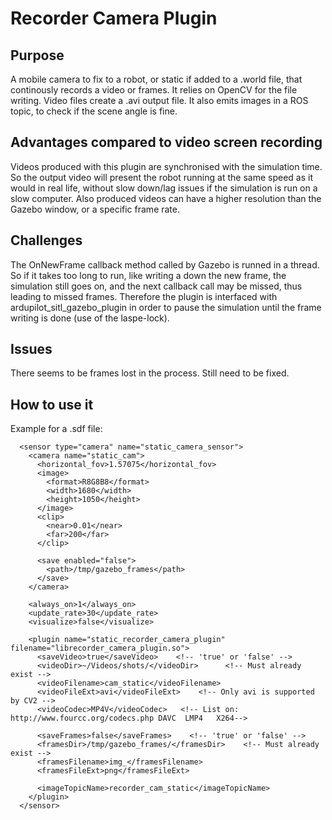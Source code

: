 Recorder Camera Plugin
======================

Purpose
-------
A mobile camera to fix to a robot, or static if added to a .world file,
that continously records a video or frames. It relies on OpenCV for the
file writing. Video files create a .avi output file.
It also emits images in a ROS topic, to check if the scene angle is fine.


Advantages compared to video screen recording
---------------------------------------------
Videos produced with this plugin are synchronised with the simulation time.
So the output video will present the robot running at the same speed as it
would in real life, without slow down/lag issues if the simulation is run on
a slow computer.
Also produced videos can have a higher resolution than the Gazebo window,
or a specific frame rate.


Challenges
----------
The OnNewFrame callback method called by Gazebo is runned in a thread.
So if it takes too long to run, like writing a down the new frame,
the simulation still goes on, and the next callback call may be missed,
thus leading to missed frames.
Therefore the plugin is interfaced with ardupilot_sitl_gazebo_plugin
in order to pause the simulation until the frame writing is done
(use of the laspe-lock).


Issues
------
There seems to be frames lost in the process. Still need to be fixed.


How to use it
-------------
Example for a .sdf file:

      <sensor type="camera" name="static_camera_sensor">
        <camera name="static_cam">
          <horizontal_fov>1.57075</horizontal_fov>
          <image>
            <format>R8G8B8</format>
            <width>1680</width>
            <height>1050</height>
          </image>
          <clip>
            <near>0.01</near>
            <far>200</far>
          </clip>

          <save enabled="false">
            <path>/tmp/gazebo_frames</path>
          </save>
        </camera>

        <always_on>1</always_on>
        <update_rate>30</update_rate>
        <visualize>false</visualize>

        <plugin name="static_recorder_camera_plugin" filename="librecorder_camera_plugin.so">
          <saveVideo>true</saveVideo>    <!-- 'true' or 'false' -->
          <videoDir>~/Videos/shots/</videoDir>      <!-- Must already exist -->
          <videoFilename>cam_static</videoFilename>
          <videoFileExt>avi</videoFileExt>    <!-- Only avi is supported by CV2 -->
          <videoCodec>MP4V</videoCodec>   <!-- List on: http://www.fourcc.org/codecs.php DAVC  LMP4   X264-->

          <saveFrames>false</saveFrames>    <!-- 'true' or 'false' -->
          <framesDir>/tmp/gazebo_frames/</framesDir>    <!-- Must already exist -->
          <framesFilename>img_</framesFilename>
          <framesFileExt>png</framesFileExt>

          <imageTopicName>recorder_cam_static</imageTopicName>
        </plugin>
      </sensor>




